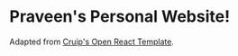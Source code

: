 # Praveen's Personal Website!

Adapted from [Cruip's Open React Template](https://github.com/cruip/open-react-template).